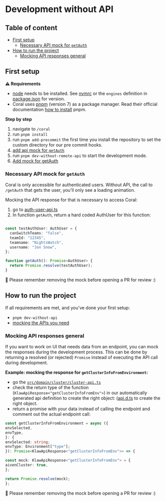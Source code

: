 # Development without API

## Table of content

* [First setup](#first-setup)
  + [Necessary API mock for `getAuth`](#necessary-api-mock-for-getauth)
* [How to run the project](#how-to-run-the-project)
  + [Mocking API responses general](#mocking-api-responses-general)


## First setup

**⚠️ Requirements**

- [node](https://nodejs.org/en/) needs to be installed. See [nvmrc](../.nvmrc) or the `engines` definition in [package.json](../package.json) for version.
- Coral uses [pnpm](https://pnpm.io/) (version 7) as a package manager. Read their official documentation [how to install](https://pnpm.io/installation) pnpm.

**Step by step**

1. navigate to `/coral`
2. run `pnpm install`
3. run `pnpm add-precommit` the first time you install the repository to set the custom directory for our pre commit hooks.
4. [add api mock for `getAuth`](../docs/development-witout-api.md#necessary-api-mock-for-getauth)
5. run `pnpm dev-without-remote-api` to start the development mode.
6. [Add mock for getAuth](#necessary-api-mock-for-getauth)

### Necessary API mock for `getAuth`

Coral is only accessible for authenticated users. Without API, the call to `/getAuth` that gets the user, you'll only see a loading animation. 

Mocking the API response for that is necessary to access Coral:

1. go to [auth-user-api.ts](../src/domain/auth-user/auth-user-api.ts)
2. In function `getAuth`, return a hard coded AuthUser for this function:

```typescript

const testAuthUser: AuthUser = {
  canSwitchTeams: "false",
  teamId: "12345",
  teamname: "NightsWatch",
  username: "Jon Snow",
};

function getAuth(): Promise<AuthUser> {
  return Promise.resolve(testAuthUser);
}
```
🙇  Please remember removing the mock before opening a PR for review :)


## How to run the project

If all requirements are met, and you've done your first setup:

- `pnpm dev-without-api`
- [mocking the APIs you need](#mocking-api-responses-general)

### Mocking API responses general
If you want to work on UI that needs data from an endpoint, you can mock the responses during the development process. This can be done by returning a resolved (or rejected) `Promise` instead of executing the API call during development. 

**Example: mocking the response for `getClusterInfoFromEnvironment`:**

- go the [`src/domain/cluster/cluster-api.ts`](../src/domain/cluster/cluster-api.ts)
- check the return type of the function (`KlawApiResponse<"getClusterInfoFromEnv">`) in our automatically generated api definition to create the right object: ([api.d.ts](../types/api.d.ts) to create the right object.
- return a promise with your data instead of calling the endpoint and comment out the actual endpoint call:

```typescript
const getClusterInfoFromEnvironment = async ({
envSelected,
envType,
}: {
envSelected: string;
envType: Environment["type"];
}): Promise<KlawApiResponse<"getClusterInfoFromEnv">> => {

const mock: KlawApiResponse<"getClusterInfoFromEnv"> = {
aivenCluster: true,
};

return Promise.resolve(mock);
};

```

🙇  Please remember removing the mock before opening a PR for review :)